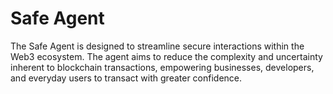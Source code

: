 # Safe Agent

The Safe Agent is designed to streamline secure interactions within the Web3 ecosystem. The agent aims to reduce the complexity and uncertainty inherent to blockchain transactions, empowering businesses, developers, and everyday users to transact with greater confidence.
